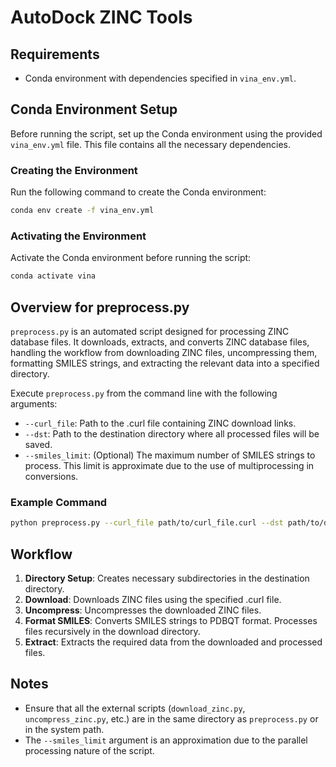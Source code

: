 # AutoDock ZINC Tools

## Requirements

- Conda environment with dependencies specified in `vina_env.yml`.

## Conda Environment Setup

Before running the script, set up the Conda environment using the provided `vina_env.yml` file. This file contains all the necessary dependencies.

### Creating the Environment

Run the following command to create the Conda environment:

```bash
conda env create -f vina_env.yml
```

### Activating the Environment

Activate the Conda environment before running the script:

```bash
conda activate vina
```

## Overview for preprocess.py

`preprocess.py` is an automated script designed for processing ZINC database files. It downloads, extracts, and converts ZINC database files, handling the workflow from downloading ZINC files, uncompressing them, formatting SMILES strings, and extracting the relevant data into a specified directory.

Execute `preprocess.py` from the command line with the following arguments:

- `--curl_file`: Path to the .curl file containing ZINC download links.
- `--dst`: Path to the destination directory where all processed files will be saved.
- `--smiles_limit`: (Optional) The maximum number of SMILES strings to process. This limit is approximate due to the use of multiprocessing in conversions.

### Example Command

```bash
python preprocess.py --curl_file path/to/curl_file.curl --dst path/to/destination --smiles_limit 1000
```

## Workflow

1. **Directory Setup**: Creates necessary subdirectories in the destination directory.
2. **Download**: Downloads ZINC files using the specified .curl file.
3. **Uncompress**: Uncompresses the downloaded ZINC files.
4. **Format SMILES**: Converts SMILES strings to PDBQT format. Processes files recursively in the download directory.
5. **Extract**: Extracts the required data from the downloaded and processed files.

## Notes

- Ensure that all the external scripts (`download_zinc.py`, `uncompress_zinc.py`, etc.) are in the same directory as `preprocess.py` or in the system path.
- The `--smiles_limit` argument is an approximation due to the parallel processing nature of the script.
